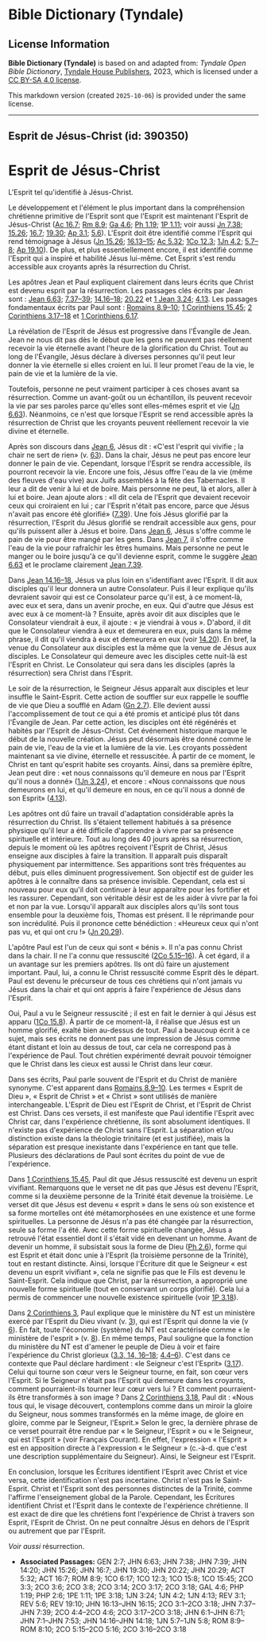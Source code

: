 # Bible Dictionary (Tyndale)

## License Information

**Bible Dictionary (Tyndale)** is based on and adapted from: _Tyndale Open Bible Dictionary_, [Tyndale House Publishers](https://tyndaleopenresources.com/), 2023, which is licensed under a [CC BY-SA 4.0 license](https://creativecommons.org/licenses/by-sa/4.0/legalcode.en).

This markdown version (created `2025-10-06`) is provided under the same license.



--------------------------------

## Esprit de Jésus-Christ (id: 390350)

Esprit de Jésus\-Christ
=======================

L'Esprit tel qu'identifié à Jésus\-Christ.

Le développement et l'élément le plus important dans la compréhension chrétienne primitive de l'Esprit sont que l'Esprit est maintenant l'Esprit de Jésus\-Christ ([Ac 16\.7](https://ref.ly/Acts16:7); [Rm 8\.9](https://ref.ly/Rom8:9); [Ga 4\.6](https://ref.ly/Gal4:6); [Ph 1\.19](https://ref.ly/Phil1:19); [1P 1\.11](https://ref.ly/1Pet1:11); voir aussi [Jn 7\.38](https://ref.ly/John7:38); [15\.26](https://ref.ly/John15:26); [16\.7](https://ref.ly/John16:7); [19\.30](https://ref.ly/John19:30); [Ap 3\.1](https://ref.ly/Rev3:1); [5\.6](https://ref.ly/Rev5:6)). L'Esprit doit être identifié comme l'Esprit qui rend témoignage à Jésus ([Jn 15\.26](https://ref.ly/John15:26); [16\.13–15](https://ref.ly/John16:13-John16:15); [Ac 5\.32](https://ref.ly/Acts5:32); [1Co 12\.3](https://ref.ly/1Cor12:3); [1Jn 4\.2](https://ref.ly/1John4:2); [5\.7–8](https://ref.ly/1John5:7-1John5:8); [Ap 19\.10](https://ref.ly/Rev19:10)). De plus, et plus essentiellement encore, il est identifié comme l'Esprit qui a inspiré et habilité Jésus lui\-même. Cet Esprit s'est rendu accessible aux croyants après la résurrection du Christ.

Les apôtres Jean et Paul expliquent clairement dans leurs écrits que Christ est devenu esprit par la résurrection. Les passages clés écrits par Jean sont : [Jean 6\.63](https://ref.ly/John6:63); [7\.37–39](https://ref.ly/John7:37-John7:39); [14\.16–18](https://ref.ly/John14:16-John14:18); [20\.22](https://ref.ly/John20:22) et [1 Jean 3\.24](https://ref.ly/1John3:24); [4\.13](https://ref.ly/1John4:13). Les passages fondamentaux écrits par Paul sont : [Romains 8\.9–10](https://ref.ly/Rom8:9-Rom8:10); [1 Corinthiens 15\.45](https://ref.ly/1Cor15:45); [2 Corinthiens 3\.17–18](https://ref.ly/2Cor3:17-2Cor3:18) et [1 Corinthiens 6\.17](https://ref.ly/1Cor6:17).

La révélation de l'Esprit de Jésus est progressive dans l'Évangile de Jean. Jean ne nous dit pas dès le début que les gens ne peuvent pas réellement recevoir la vie éternelle avant l'heure de la glorification du Christ. Tout au long de l'Évangile, Jésus déclare à diverses personnes qu'il peut leur donner la vie éternelle si elles croient en lui. Il leur promet l'eau de la vie, le pain de vie et la lumière de la vie. 

Toutefois, personne ne peut vraiment participer à ces choses avant sa résurrection. Comme un avant\-goût ou un échantillon, ils peuvent recevoir la vie par ses paroles parce qu'elles sont elles\-mêmes esprit et vie ([Jn 6\.63](https://ref.ly/John6:63)). Néanmoins, ce n'est que lorsque l'Esprit se rend accessible après la résurrection de Christ que les croyants peuvent réellement recevoir la vie divine et éternelle. 

Après son discours dans [Jean 6](https://ref.ly/John6:1-John6:71), Jésus dit : «C'est l'esprit qui vivifie ; la chair ne sert de rien» (v. [63](https://ref.ly/John6:63)). Dans la chair, Jésus ne peut pas encore leur donner le pain de vie. Cependant, lorsque l'Esprit se rendra accessible, ils pourront recevoir la vie. Encore une fois, Jésus offre l'eau de la vie (même des fleuves d'eau vive) aux Juifs assemblés à la fête des Tabernacles. Il leur a dit de venir à lui et de boire. Mais personne ne peut, là et alors, aller à lui et boire. Jean ajoute alors : «Il dit cela de l'Esprit que devaient recevoir ceux qui croiraient en lui ; car l'Esprit n'était pas encore, parce que Jésus n'avait pas encore été glorifié» ([7\.39](https://ref.ly/John7:39)). Une fois Jésus glorifié par la résurrection, l'Esprit du Jésus glorifié se rendrait accessible aux gens, pour qu'ils puissent aller à Jésus et boire. Dans [Jean 6](https://ref.ly/John6:1-John6:71), Jésus s'offre comme le pain de vie pour être mangé par les gens. Dans [Jean 7](https://ref.ly/John7:1-John7:53), il s'offre comme l'eau de la vie pour rafraîchir les êtres humains. Mais personne ne peut le manger ou le boire jusqu'à ce qu'il devienne esprit, comme le suggère [Jean 6\.63](https://ref.ly/John6:63) et le proclame clairement [Jean 7\.39](https://ref.ly/John7:39).

Dans [Jean 14\.16–18](https://ref.ly/John14:16-John14:18), Jésus va plus loin en s'identifiant avec l'Esprit. Il dit aux disciples qu'il leur donnera un autre Consolateur. Puis il leur explique qu'ils devraient savoir qui est ce Consolateur parce qu'il est, à ce moment\-là, avec eux et sera, dans un avenir proche, en eux. Qui d'autre que Jésus est avec eux à ce moment\-là ? Ensuite, après avoir dit aux disciples que le Consolateur viendrait à eux, il ajoute : « je viendrai à vous ». D'abord, il dit que le Consolateur viendra à eux et demeurera en eux, puis dans la même phrase, il dit qu'il viendra à eux et demeurera en eux (voir [14\.20](https://ref.ly/John14:20)). En bref, la venue du Consolateur aux disciples est la même que la venue de Jésus aux disciples. Le Consolateur qui demeure avec les disciples cette nuit\-là est l'Esprit en Christ. Le Consolateur qui sera dans les disciples (après la résurrection) sera Christ dans l'Esprit.

Le soir de la résurrection, le Seigneur Jésus apparaît aux disciples et leur insuffle le Saint\-Esprit. Cette action de souffler sur eux rappelle le souffle de vie que Dieu a soufflé en Adam ([Gn 2\.7](https://ref.ly/Gen2:7)). Elle devient aussi l'accomplissement de tout ce qui a été promis et anticipé plus tôt dans l'Évangile de Jean. Par cette action, les disciples ont été régénérés et habités par l'Esprit de Jésus\-Christ. Cet événement historique marque le début de la nouvelle création. Jésus peut désormais être donné comme le pain de vie, l'eau de la vie et la lumière de la vie. Les croyants possèdent maintenant sa vie divine, éternelle et ressuscitée. À partir de ce moment, le Christ en tant qu'esprit habite ses croyants. Ainsi, dans sa première épître, Jean peut dire : «et nous connaissons qu'il demeure en nous par l'Esprit qu'il nous a donné» ([1Jn 3\.24](https://ref.ly/1John3:24)), et encore : «Nous connaissons que nous demeurons en lui, et qu'il demeure en nous, en ce qu'il nous a donné de son Esprit» ([4\.13](https://ref.ly/1John4:13)).

Les apôtres ont dû faire un travail d'adaptation considérable après la résurrection du Christ. Ils s'étaient tellement habitués à sa présence physique qu'il leur a été difficile d'apprendre à vivre par sa présence spirituelle et intérieure. Tout au long des 40 jours après sa résurrection, depuis le moment où les apôtres reçoivent l'Esprit de Christ, Jésus enseigne aux disciples à faire la transition. Il apparaît puis disparaît physiquement par intermittence. Ses apparitions sont très fréquentes au début, puis elles diminuent progressivement. Son objectif est de guider les apôtres à le connaître dans sa présence invisible. Cependant, cela est si nouveau pour eux qu'il doit continuer à leur apparaître pour les fortifier et les rassurer. Cependant, son véritable désir est de les aider à vivre par la foi et non par la vue. Lorsqu'il apparaît aux disciples alors qu'ils sont tous ensemble pour la deuxième fois, Thomas est présent. Il le réprimande pour son incrédulité. Puis il prononce cette bénédiction : «Heureux ceux qui n'ont pas vu, et qui ont cru !» ([Jn 20\.29](https://ref.ly/John20:29)).

L'apôtre Paul est l'un de ceux qui sont « bénis ». Il n'a pas connu Christ dans la chair. Il ne l'a connu que ressuscité ([2Co 5\.15–16](https://ref.ly/2Cor5:15-2Cor5:16)). À cet égard, il a un avantage sur les premiers apôtres. Ils ont dû faire un ajustement important. Paul, lui, a connu le Christ ressuscité comme Esprit dès le départ. Paul est devenu le précurseur de tous ces chrétiens qui n'ont jamais vu Jésus dans la chair et qui ont appris à faire l'expérience de Jésus dans l'Esprit. 

Oui, Paul a vu le Seigneur ressuscité ; il est en fait le dernier à qui Jésus est apparu ([1Co 15\.8](https://ref.ly/1Cor15:8)). À partir de ce moment\-là, il réalise que Jésus est un homme glorifié, exalté bien au\-dessus de tout. Paul a beaucoup écrit à ce sujet, mais ses écrits ne donnent pas une impression de Jésus comme étant distant et loin au dessus de tout, car cela ne correspond pas à l'expérience de Paul. Tout chrétien expérimenté devrait pouvoir témoigner que le Christ dans les cieux est aussi le Christ dans leur cœur.

Dans ses écrits, Paul parle souvent de l'Esprit et du Christ de manière synonyme. C'est apparent dans [Romains 8\.9–10](https://ref.ly/Rom8:9-Rom8:10). Les termes « Esprit de Dieu », « Esprit de Christ » et « Christ » sont utilisés de manière interchangeable. L'Esprit de Dieu est l'Esprit de Christ, et l'Esprit de Christ est Christ. Dans ces versets, il est manifeste que Paul identifie l'Esprit avec Christ car, dans l'expérience chrétienne, ils sont absolument identiques. Il n'existe pas d'expérience de Christ sans l'Esprit. La séparation et/ou distinction existe dans la théologie trinitaire (et est justifiée), mais la séparation est presque inexistante dans l'expérience en tant que telle. Plusieurs des déclarations de Paul sont écrites du point de vue de l'expérience.

Dans [1 Corinthiens 15\.45](https://ref.ly/1Cor15:45), Paul dit que Jésus ressuscité est devenu un esprit vivifiant. Remarquons que le verset ne dit pas que Jésus est devenu l'Esprit, comme si la deuxième personne de la Trinité était devenue la troisième. Le verset dit que Jésus est devenu « esprit » dans le sens où son existence et sa forme mortelles ont été métamorphosées en une existence et une forme spirituelles. La personne de Jésus n'a pas été changée par la résurrection, seule sa forme l'a été. Avec cette forme spirituelle changée, Jésus a retrouvé l'état essentiel dont il s'était vidé en devenant un homme. Avant de devenir un homme, il subsistait sous la forme de Dieu ([Ph 2\.6](https://ref.ly/Phil2:6)), forme qui est Esprit et était donc unie à l'Esprit (la troisième personne de la Trinité), tout en restant distincte. Ainsi, lorsque l'Écriture dit que le Seigneur « est devenu un esprit vivifiant », cela ne signifie pas que le Fils est devenu le Saint\-Esprit. Cela indique que Christ, par la résurrection, a approprié une nouvelle forme spirituelle (tout en conservant un corps glorifié). Cela lui a permis de commencer une nouvelle existence spirituelle (voir [1P 3\.18](https://ref.ly/1Pet3:18)).

Dans [2 Corinthiens 3](https://ref.ly/2Cor3:1-2Cor3:18), Paul explique que le ministère du NT est un ministère exercé par l'Esprit du Dieu vivant (v. [3](https://ref.ly/2Cor3:3)), qui est l'Esprit qui donne la vie (v [6](https://ref.ly/2Cor3:6)). En fait, toute l'économie (système) du NT est caractérisée comme « le ministère de l'esprit » (v. [8](https://ref.ly/2Cor3:8)). En même temps, Paul souligne que la fonction du ministère du NT est d'amener le peuple de Dieu à voir et faire l'expérience du Christ glorieux ([3\.3, 14, 16–18](https://ref.ly/2Cor3:3,2Cor3:14,2Cor3:16-2Cor3:18); [4\.4–6](https://ref.ly/2Cor4:4-2Cor4:6)). C'est dans ce contexte que Paul déclare hardiment : «le Seigneur c'est l'Esprit» ([3\.17](https://ref.ly/2Cor3:17)). Celui qui tourne son cœur vers le Seigneur tourne, en fait, son cœur vers l'Esprit. Si le Seigneur n'était pas l'Esprit qui demeure dans les croyants, comment pourraient\-ils tourner leur cœur vers lui ? Et comment pourraient\-ils être transformés à son image ? Dans [2 Corinthiens 3\.18](https://ref.ly/2Cor3:18), Paul dit : «Nous tous qui, le visage découvert, contemplons comme dans un miroir la gloire du Seigneur, nous sommes transformés en la même image, de gloire en gloire, comme par le Seigneur, l'Esprit.» Selon le grec, la dernière phrase de ce verset pourrait être rendue par « le Seigneur, l'Esprit » ou « le Seigneur, qui est l'Esprit » (voir Français Courant). En effet, l'expression « l'Esprit » est en apposition directe à l'expression « le Seigneur » (c.\-à\-d. que c'est une description supplémentaire du Seigneur). Ainsi, le Seigneur est l'Esprit.

En conclusion, lorsque les Écritures identifient l'Esprit avec Christ et vice versa, cette identification n'est pas incertaine. Christ n'est pas le Saint\-Esprit. Christ et l'Esprit sont des personnes distinctes de la Trinité, comme l'affirme l'enseignement global de la Parole. Cependant, les Écritures identifient Christ et l'Esprit dans le contexte de l'expérience chrétienne. Il est exact de dire que les chrétiens font l'expérience de Christ à travers son Esprit, l'Esprit de Christ. On ne peut connaître Jésus en dehors de l'Esprit ou autrement que par l'Esprit.

*Voir aussi* résurrection.

* **Associated Passages:** GEN 2:7; JHN 6:63; JHN 7:38; JHN 7:39; JHN 14:20; JHN 15:26; JHN 16:7; JHN 19:30; JHN 20:22; JHN 20:29; ACT 5:32; ACT 16:7; ROM 8:9; 1CO 6:17; 1CO 12:3; 1CO 15:8; 1CO 15:45; 2CO 3:3; 2CO 3:6; 2CO 3:8; 2CO 3:14; 2CO 3:17; 2CO 3:18; GAL 4:6; PHP 1:19; PHP 2:6; 1PE 1:11; 1PE 3:18; 1JN 3:24; 1JN 4:2; 1JN 4:13; REV 3:1; REV 5:6; REV 19:10; JHN 16:13–JHN 16:15; 2CO 3:1–2CO 3:18; JHN 7:37–JHN 7:39; 2CO 4:4–2CO 4:6; 2CO 3:17–2CO 3:18; JHN 6:1–JHN 6:71; JHN 7:1–JHN 7:53; JHN 14:16–JHN 14:18; 1JN 5:7–1JN 5:8; ROM 8:9–ROM 8:10; 2CO 5:15–2CO 5:16; 2CO 3:16–2CO 3:18

